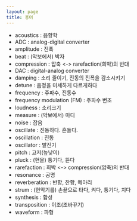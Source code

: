 ```yaml
---
layout: page
title: 용어
---
```


- acoustics : 음향학
- ADC : analog-digital converter
- amplitude : 진폭
- beat : (악보에서) 박자
- compression : 압축 <-> rarefaction(희박)의 반대
- DAC : digital-analog converter
- damping : 소리 줄이기, 진동의 진폭을 감소시키기
- detune : 음정을 미세하게 다르게하다
- frequency : 주파수, 진동수
- frequency modulation (FM) : 주파수 변조
- loudness : 소리크기
- measure : (악보에서) 마디
- noise : 잡음
- oscillate : 진동하다. 흔들다.
- oscillation : 진동
- oscillator : 발진기
- pitch : 고저(높낮이)
- pluck : (현을) 퉁기다, 뜯다
- rarefaction : 희박  <-> compression(압축)의 반대
- resonance : 공명
- reverberation : 반향, 잔향, 메아리
- strum : (현악기를) 손끝으로 타다, 켜다, 퉁기다, 치다
- synthesis : 합성
- transposition : 이조(조바꾸기)
- waveform : 파형
